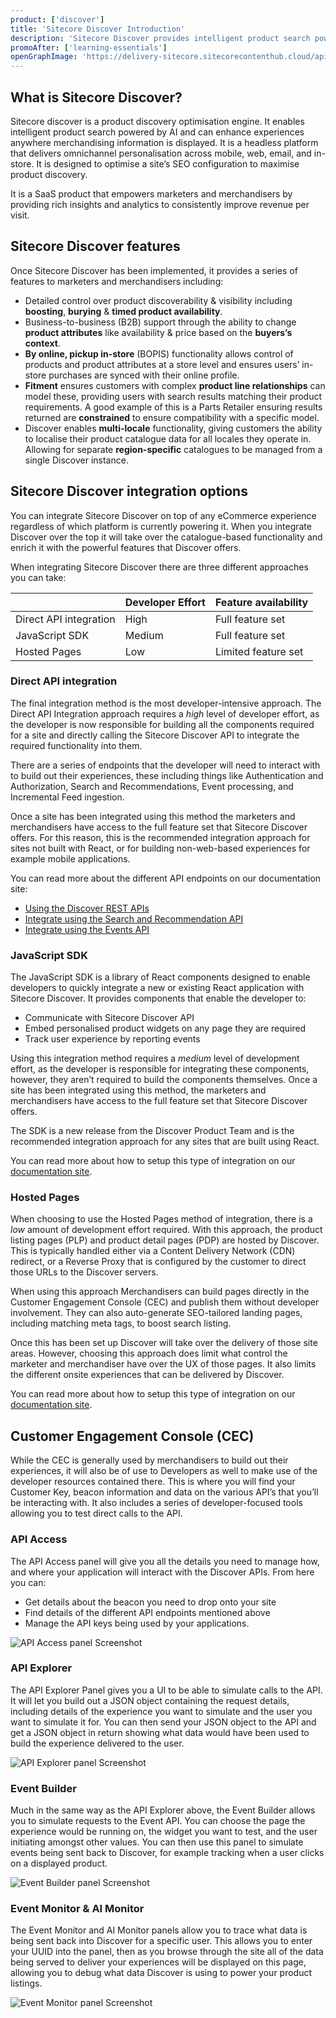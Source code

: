 ```yaml
---
product: ['discover']
title: 'Sitecore Discover Introduction'
description: 'Sitecore Discover provides intelligent product search powered by AI, but what does it include? And how can you get started developing with it today?'
promoAfter: ['learning-essentials']
openGraphImage: 'https://delivery-sitecore.sitecorecontenthub.cloud/api/public/content/1142919976b1406fa4d6acca866c0f77?v=9929ad19'
---
```


## What is Sitecore Discover?

Sitecore discover is a product discovery optimisation engine. It enables intelligent product search powered by AI and can enhance experiences anywhere merchandising information is displayed. It is a headless platform that delivers omnichannel personalisation across mobile, web, email, and in-store. It is designed to optimise a site’s SEO configuration to maximise product discovery.

It is a SaaS product that empowers marketers and merchandisers by providing rich insights and analytics to consistently improve revenue per visit.

## Sitecore Discover features

Once Sitecore Discover has been implemented, it provides a series of features to marketers and merchandisers including:

- Detailed control over product discoverability & visibility including **boosting**, **burying** & **timed product availability**.
- Business-to-business (B2B) support through the ability to change **product attributes** like availability & price based on the **buyers’s context**.
- **By online, pickup in-store** (BOPIS) functionality allows control of products and product attributes at a store level and ensures users’ in-store purchases are synced with their online profile.
- **Fitment** ensures customers with complex **product line relationships** can model these, providing users with search results matching their product requirements. A good example of this is a Parts Retailer ensuring results returned are **constrained** to ensure compatibility with a specific model.
- Discover enables **multi-locale** functionality, giving customers the ability to localise their product catalogue data for all locales they operate in. Allowing for separate **region-specific** catalogues to be managed from a single Discover instance.

## Sitecore Discover integration options

You can integrate Sitecore Discover on top of any eCommerce experience regardless of which platform is currently powering it. When you integrate Discover over the top it will take over the catalogue-based functionality and enrich it with the powerful features that Discover offers.

When integrating Sitecore Discover there are three different approaches you can take:

|                        | Developer Effort | Feature availability |
| :--------------------- | :--------------- | :------------------- |
| Direct API integration | High             | Full feature set     |
| JavaScript SDK         | Medium           | Full feature set     |
| Hosted Pages           | Low              | Limited feature set  |

### Direct API integration

The final integration method is the most developer-intensive approach. The Direct API Integration approach requires a _high_ level of developer effort, as the developer is now responsible for building all the components required for a site and directly calling the Sitecore Discover API to integrate the required functionality into them.

There are a series of endpoints that the developer will need to interact with to build out their experiences, these including things like Authentication and Authorization, Search and Recommendations, Event processing, and Incremental Feed ingestion.

Once a site has been integrated using this method the marketers and merchandisers have access to the full feature set that Sitecore Discover offers. For this reason, this is the recommended integration approach for sites not built with React, or for building non-web-based experiences for example mobile applications.

You can read more about the different API endpoints on our documentation site:

- [Using the Discover REST APIs](https://doc.sitecore.com/discover/en/developers/discover-developer-guide/using-discover-rest-apis.html)
- [Integrate using the Search and Recommendation API](https://doc.sitecore.com/discover/en/developers/discover-developer-guide/integrate-using-the-search-and-recommendation-api.html)
- [Integrate using the Events API](https://doc.sitecore.com/discover/en/developers/discover-developer-guide/integrate-using-the-events-api.html)

### JavaScript SDK

The JavaScript SDK is a library of React components designed to enable developers to quickly integrate a new or existing React application with Sitecore Discover. It provides components that enable the developer to:

- Communicate with Sitecore Discover API
- Embed personalised product widgets on any page they are required
- Track user experience by reporting events

Using this integration method requires a _medium_ level of development effort, as the developer is responsible for integrating these components, however, they aren’t required to build the components themselves. Once a site has been integrated using this method, the marketers and merchandisers have access to the full feature set that Sitecore Discover offers.

The SDK is a new release from the Discover Product Team and is the recommended integration approach for any sites that are built using React.

You can read more about how to setup this type of integration on our [documentation site](https://doc.sitecore.com/discover/en/developers/discover-developer-guide/integrate-using-sitecore-discover-sdks.html).

### Hosted Pages

When choosing to use the Hosted Pages method of integration, there is a _low_ amount of development effort required. With this approach, the product listing pages (PLP) and product detail pages (PDP) are hosted by Discover. This is typically handled either via a Content Delivery Network (CDN) redirect, or a Reverse Proxy that is configured by the customer to direct those URLs to the Discover servers.

When using this approach Merchandisers can build pages directly in the Customer Engagement Console (CEC) and publish them without developer involvement. They can also auto-generate SEO-tailored landing pages, including matching meta tags, to boost search listing.

Once this has been set up Discover will take over the delivery of those site areas. However, choosing this approach does limit what control the marketer and merchandiser have over the UX of those pages. It also limits the different onsite experiences that can be delivered by Discover.

You can read more about how to setup this type of integration on our [documentation site](https://doc.sitecore.com/discover/en/developers/discover-developer-guide/integrate-pages-hosted-with-discover.html).

## Customer Engagement Console (CEC)

While the CEC is generally used by merchandisers to build out their experiences, it will also be of use to Developers as well to make use of the developer resources contained there. This is where you will find your Customer Key, beacon information and data on the various API’s that you’ll be interacting with. It also includes a series of developer-focused tools allowing you to test direct calls to the API.

### API Access

The API Access panel will give you all the details you need to manage how, and where your application will interact with the Discover APIs. From here you can:

- Get details about the beacon you need to drop onto your site
- Find details of the different API endpoints mentioned above
- Manage the API keys being used by your applications.

![API Access panel Screenshot](https://delivery-sitecore.sitecorecontenthub.cloud/api/public/content/Discover-CEC-API-Access?v=30f751b1)

### API Explorer

The API Explorer Panel gives you a UI to be able to simulate calls to the API. It will let you build out a JSON object containing the request details, including details of the experience you want to simulate and the user you want to simulate it for. You can then send your JSON object to the API and get a JSON object in return showing what data would have been used to build the experience delivered to the user.

![API Explorer panel Screenshot](https://delivery-sitecore.sitecorecontenthub.cloud/api/public/content/Discover-CEC-API-Explorer?v=a75e3e95)

### Event Builder

Much in the same way as the API Explorer above, the Event Builder allows you to simulate requests to the Event API. You can choose the page the experience would be running on, the widget you want to test, and the user initiating amongst other values. You can then use this panel to simulate events being sent back to Discover, for example tracking when a user clicks on a displayed product.

![Event Builder panel Screenshot](https://delivery-sitecore.sitecorecontenthub.cloud/api/public/content/Discover-CEC-Event-Builder?v=f9a7c806)

### Event Monitor & AI Monitor

The Event Monitor and AI Monitor panels allow you to trace what data is being sent back into Discover for a specific user. This allows you to enter your UUID into the panel, then as you browse through the site all of the data being served to deliver your experiences will be displayed on this page, allowing you to debug what data Discover is using to power your product listings.

![Event Monitor panel Screenshot](https://delivery-sitecore.sitecorecontenthub.cloud/api/public/content/Discover-CEC-Event-Monitor?v=20589621)
